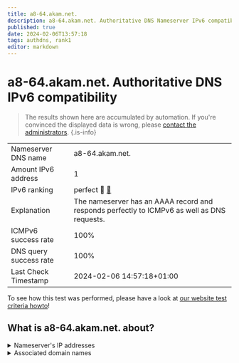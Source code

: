 ```yaml
---
title: a8-64.akam.net.
description: a8-64.akam.net. Authoritative DNS Nameserver IPv6 compatibility
published: true
date: 2024-02-06T13:57:18
tags: authdns, rank1
editor: markdown
---
```


# a8-64.akam.net. Authoritative DNS IPv6 compatibility

> The results shown here are accumulated by automation. If you're convinced the displayed data is wrong, please [contact the administrators](/howto/chat). 
{.is-info}




|   |   |
| - | - |
| Nameserver DNS name | a8-64.akam.net.
| Amount IPv6 address | 1
| IPv6 ranking | perfect :1st_place_medal: [🔗](/howto/ranking) |
| Explanation | The nameserver has an AAAA record and responds perfectly to ICMPv6 as well as DNS requests. |
| ICMPv6 success rate | 100%|
| DNS query success rate | 100% |
| Last Check Timestamp | 2024-02-06 14:57:18+01:00 |

To see how this test was performed, please have a look at [our website test criteria howto](/howto/testcriteria/authdns)!


## What is a8-64.akam.net. about?




<details>
<summary>Nameserver's IP addresses</summary>

2600:1403:a::40

</details>



<details>
<summary>Associated domain names</summary>

www.credit-agricole.fr

</details>
